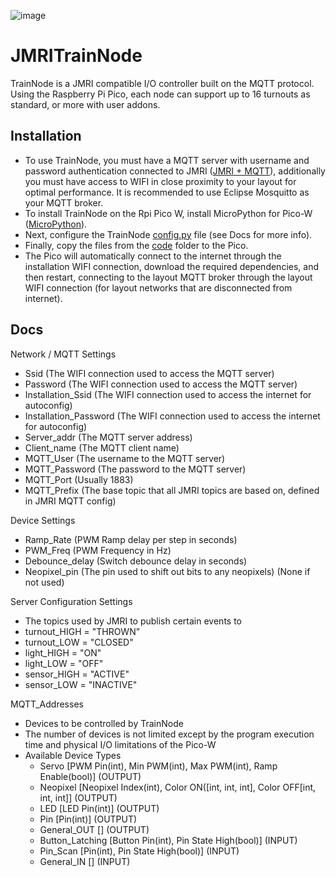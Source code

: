 ![image](https://github.com/user-attachments/assets/75c13b00-b55d-4264-bcbb-a3ae0a9e97ee)


# JMRITrainNode
TrainNode is a JMRI compatible I/O controller built on the MQTT protocol. Using the Raspberry Pi Pico, each node can support up to 16 turnouts as standard, or more with user addons.

## Installation
- To use TrainNode, you must have a MQTT server with username and password authentication connected to JMRI ([JMRI + MQTT](https://www.jmri.org/help/en/html/hardware/mqtt/index.shtml)), additionally you must have access to WIFI in close proximity to your layout for optimal performance. It is recommended to use Eclipse Mosquitto as your MQTT broker.
- To install TrainNode on the Rpi Pico W, install MicroPython for Pico-W ([MicroPython](https://micropython.org/download/RPI_PICO_W/)).
- Next, configure the TrainNode [config.py](https://github.com/rewind2b4/JMRITrainNode/tree/master/Code/config.py) file (see Docs for more info). 
- Finally, copy the files from the [code](https://github.com/rewind2b4/JMRITrainNode/tree/master/Code) folder to the Pico.
- The Pico will automatically connect to the internet through the installation WIFI connection, download the required dependencies, and then restart, connecting to the layout MQTT broker through the layout WIFI connection (for layout networks that are disconnected from internet).

## Docs
Network / MQTT Settings
- Ssid (The WIFI connection used to access the MQTT server)
- Password (The WIFI connection used to access the MQTT server)
- Installation_Ssid (The WIFI connection used to access the internet for autoconfig)
- Installation_Password (The WIFI connection used to access the internet for autoconfig)
- Server_addr (The MQTT server address)
- Client_name (The MQTT client name)
- MQTT_User (The username to the MQTT server)
- MQTT_Password (The password to the MQTT server)
- MQTT_Port (Usually 1883)
- MQTT_Prefix (The base topic that all JMRI topics are based on, defined in JMRI MQTT config)

Device Settings
- Ramp_Rate (PWM Ramp delay per step in seconds)
- PWM_Freq (PWM Frequency in Hz)
- Debounce_delay (Switch debounce delay in seconds)
- Neopixel_pin (The pin used to shift out bits to any neopixels) (None if not used)

Server Configuration Settings
- The topics used by JMRI to publish certain events to 
- turnout_HIGH = "THROWN"
- turnout_LOW = "CLOSED"
- light_HIGH = "ON"
- light_LOW = "OFF"
- sensor_HIGH = "ACTIVE"
- sensor_LOW = "INACTIVE"

MQTT_Addresses
- Devices to be controlled by TrainNode
- The number of devices is not limited except by the program execution time and physical I/O limitations of the Pico-W
- Available Device Types
   - Servo [PWM Pin(int), Min PWM(int), Max PWM(int), Ramp Enable(bool)] (OUTPUT)
   - Neopixel [Neopixel Index(int), Color ON([int, int, int], Color OFF[int, int, int]] (OUTPUT)
   - LED [LED Pin(int)] (OUTPUT)
   - Pin [Pin(int)] (OUTPUT)
   - General_OUT [] (OUTPUT)
   - Button_Latching [Button Pin(int), Pin State High(bool)] (INPUT)
   - Pin_Scan [Pin(int), Pin State High(bool)] (INPUT)
   - General_IN [] (INPUT)
